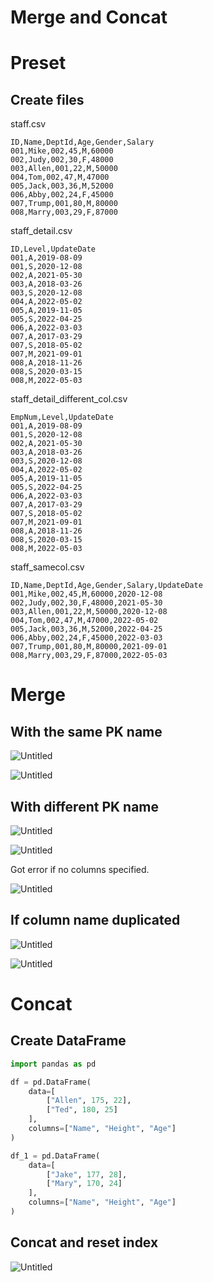 # Merge and Concat

# Preset

## Create files

staff.csv

```
ID,Name,DeptId,Age,Gender,Salary
001,Mike,002,45,M,60000
002,Judy,002,30,F,48000
003,Allen,001,22,M,50000
004,Tom,002,47,M,47000
005,Jack,003,36,M,52000
006,Abby,002,24,F,45000
007,Trump,001,80,M,80000
008,Marry,003,29,F,87000

```

staff_detail.csv

```
ID,Level,UpdateDate
001,A,2019-08-09
001,S,2020-12-08
002,A,2021-05-30
003,A,2018-03-26
003,S,2020-12-08
004,A,2022-05-02
005,A,2019-11-05
005,S,2022-04-25
006,A,2022-03-03
007,A,2017-03-29
007,S,2018-05-02
007,M,2021-09-01
008,A,2018-11-26
008,S,2020-03-15
008,M,2022-05-03

```

staff_detail_different_col.csv

```
EmpNum,Level,UpdateDate
001,A,2019-08-09
001,S,2020-12-08
002,A,2021-05-30
003,A,2018-03-26
003,S,2020-12-08
004,A,2022-05-02
005,A,2019-11-05
005,S,2022-04-25
006,A,2022-03-03
007,A,2017-03-29
007,S,2018-05-02
007,M,2021-09-01
008,A,2018-11-26
008,S,2020-03-15
008,M,2022-05-03

```

staff_samecol.csv

```
ID,Name,DeptId,Age,Gender,Salary,UpdateDate
001,Mike,002,45,M,60000,2020-12-08
002,Judy,002,30,F,48000,2021-05-30
003,Allen,001,22,M,50000,2020-12-08
004,Tom,002,47,M,47000,2022-05-02
005,Jack,003,36,M,52000,2022-04-25
006,Abby,002,24,F,45000,2022-03-03
007,Trump,001,80,M,80000,2021-09-01
008,Marry,003,29,F,87000,2022-05-03

```

# Merge

## With the same PK name

![Untitled](Merge%20and%20Concat%202a2f350abe8146aca48377a452ccd509/Untitled.png)

![Untitled](Merge%20and%20Concat%202a2f350abe8146aca48377a452ccd509/Untitled%201.png)

## With different PK name

![Untitled](Merge%20and%20Concat%202a2f350abe8146aca48377a452ccd509/Untitled%202.png)

![Untitled](Merge%20and%20Concat%202a2f350abe8146aca48377a452ccd509/Untitled%203.png)

Got error if no columns specified.

![Untitled](Merge%20and%20Concat%202a2f350abe8146aca48377a452ccd509/Untitled%204.png)

## If column name duplicated

![Untitled](Merge%20and%20Concat%202a2f350abe8146aca48377a452ccd509/Untitled%205.png)

![Untitled](Merge%20and%20Concat%202a2f350abe8146aca48377a452ccd509/Untitled%206.png)

# Concat

## Create DataFrame

```python
import pandas as pd

df = pd.DataFrame(
    data=[
        ["Allen", 175, 22],
        ["Ted", 180, 25]
    ],
    columns=["Name", "Height", "Age"]
)

df_1 = pd.DataFrame(
    data=[
        ["Jake", 177, 28],
        ["Mary", 170, 24]
    ],
    columns=["Name", "Height", "Age"]
)
```

## Concat and reset index

![Untitled](Merge%20and%20Concat%202a2f350abe8146aca48377a452ccd509/Untitled%207.png)
